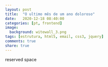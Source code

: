 ```yaml
---
layout: post
title:  "O ultimo mês de um ano doloroso"
date:   2020-12-18 08:40:00
categories: [pt, frontend]
image:
  background: witewall_3.png
tags: [estrutura, html5, email, css3, jquery]
comments: true
share: true
---
```

reserved space